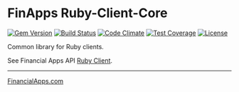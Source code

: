 
FinApps Ruby-Client-Core
========================

[![Gem Version](https://img.shields.io/gem/v/finapps_core.svg)](https://rubygems.org/gems/finapps_core)
[![Build Status](https://travis-ci.org/finapps/ruby-client-core.svg?branch=master)](https://travis-ci.org/finapps/ruby-client-core)
[![Code Climate](https://codeclimate.com/github/finapps/ruby-client-core/badges/gpa.svg)](https://codeclimate.com/github/finapps/ruby-client-core)
[![Test Coverage](https://codeclimate.com/github/finapps/ruby-client-core/badges/coverage.svg)](https://codeclimate.com/github/finapps/ruby-client-core/coverage)
[![License](http://img.shields.io/:license-mit-blue.svg?style=flat-square)](http://finapps.mit-license.org)

Common library for Ruby clients.

See Financial Apps API [Ruby Client][ruby-client].


-------------------

[FinancialApps.com][financialapps]

[ruby-client]: https://github.com/finapps/ruby-client
[financialapps]: https://financialapps.com